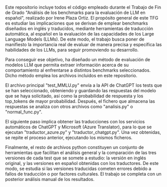 Este repositorio incluye todos el código empleado durante el Trabajo de Fin de Grado "Análisis de los benchmarks para la evaluación de LLM en español", realizado por Irene Plaza Ortiz. El propósito general de este TFG es estudiar las implicaciones que se derivan de emplear benchmarks diseñados en inglés y traducidos, mediante herramientas de traducción automática, al español en la evaluación de las capacidades de los Large Language Models (LLMs). De este modo, el trabajo busca poner de manifiesto la importancia real de evaluar de manera precisa y específica las habilidades de los LLMs, para seguir promoviendo su desarrollo. 

Para conseguir ese objetivo, ha diseñado un método de evaluación de modelos LLM que permita extraer información acerca de su comportamiento al enfrentarse a distintos benchmarks seleccionados. Dicho método emplea los archivos incluidos en este repositorio.

El archivo principal "test_MMLU.py" envía a la API de ChatGPT los tests que se han seleccionado, obteniendo y guardando las respuestas del modelo que se haya solicitado, así como la probabilidad de respuesta y los top_tokens de mayor probabilidad. Después, el fichero que almacena las respuestas se analiza con otros archivos como "analisis.py" o "normal_func.py".

El siguiente paso implica obtener las traducciones con los servicios automáticos de ChatGPT y Microsoft (Azure Translator), para lo que se ejecutan "traductor_azure.py" y "traductor_chatgpt.py". Una vez obtenidas, se repite el proceso anterior, ejecutando los mismos ficheros.

Finalmente, el resto de archivos python constituyen un conjunto de herramientas que facilitan el análisis general y la comparación de las tres versiones de cada test que se somete a estudio: la versión en inglés original, y las versiones en español obtenidas con los traductores. De este modo, se estudia si las versiones traducidas cometen errores debido a fallos de traducción o por factores culturales. El trabajo se completa con un posterior análisis manual de los resultados.
